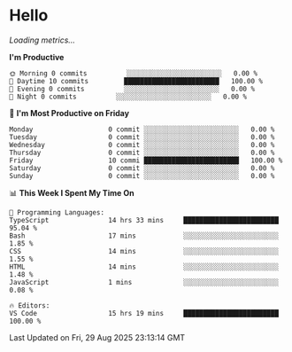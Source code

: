 # Hello

<!-- METRICS:START -->
<p><em>Loading metrics…</em></p>
<!-- METRICS:END -->

<!--START_SECTION:waka-->
**I'm Productive**

```text
🌞 Morning 0 commits          ░░░░░░░░░░░░░░░░░░░░░░░░   0.00 % 
🌆 Daytime 10 commits         ████████████████████████   100.00 % 
🌃 Evening 0 commits          ░░░░░░░░░░░░░░░░░░░░░░░░   0.00 % 
🌙 Night 0 commits          ░░░░░░░░░░░░░░░░░░░░░░░░   0.00 % 
```
📅 **I'm Most Productive on Friday**

```text
Monday                   0 commit ░░░░░░░░░░░░░░░░░░░░░░░░   0.00 % 
Tuesday                  0 commit ░░░░░░░░░░░░░░░░░░░░░░░░   0.00 % 
Wednesday                0 commit ░░░░░░░░░░░░░░░░░░░░░░░░   0.00 % 
Thursday                 0 commit ░░░░░░░░░░░░░░░░░░░░░░░░   0.00 % 
Friday                   10 commi ████████████████████████   100.00 % 
Saturday                 0 commit ░░░░░░░░░░░░░░░░░░░░░░░░   0.00 % 
Sunday                   0 commit ░░░░░░░░░░░░░░░░░░░░░░░░   0.00 % 
```

📊 **This Week I Spent My Time On**

```text
💬 Programming Languages: 
TypeScript               14 hrs 33 mins     ████████████████████████   95.04 % 
Bash                     17 mins            ░░░░░░░░░░░░░░░░░░░░░░░░   1.85 % 
CSS                      14 mins            ░░░░░░░░░░░░░░░░░░░░░░░░   1.55 % 
HTML                     14 mins            ░░░░░░░░░░░░░░░░░░░░░░░░   1.48 % 
JavaScript               1 mins             ░░░░░░░░░░░░░░░░░░░░░░░░   0.08 % 

🔥 Editors: 
VS Code                  15 hrs 19 mins     ████████████████████████   100.00 % 
```

 Last Updated on Fri, 29 Aug 2025 23:13:14 GMT
<!--END_SECTION:waka-->
